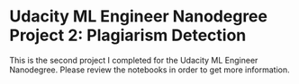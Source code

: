 # Udacity ML Engineer Nanodegree Project 2: Plagiarism Detection

This is the second project I completed for the Udacity ML Engineer Nanodegree. Please review the notebooks in order to get more information.

